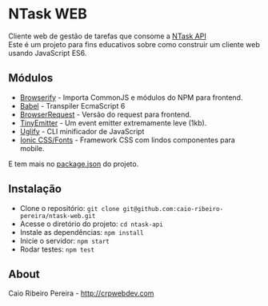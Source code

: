 # NTask WEB

Cliente web de gestão de tarefas que consome a [NTask API](https://github.com/caio-ribeiro-pereira/ntask-api)  
Este é um projeto para fins educativos sobre como construir um cliente web usando JavaScript ES6.

## Módulos

* [Browserify](http://browserify.org/) - Importa CommonJS e módulos do NPM para frontend.
* [Babel](https://babeljs.io/) - Transpiler EcmaScript 6
* [BrowserRequest](https://www.npmjs.com/package/browser-request) - Versão do request para frontend.
* [TinyEmitter](https://www.npmjs.com/package/tiny-emitter) - Um event emitter extremamente leve (1kb).
* [Uglify](https://www.npmjs.com/package/uglify) - CLI minificador de JavaScript
* [Ionic CSS/Fonts](http://ionicframework.com/) - Framework CSS com lindos componentes para mobile.


E tem mais no [package.json](https://github.com/caio-ribeiro-pereira/ntask-web/blob/master/package.json) do projeto.

## Instalação

* Clone o repositório: `git clone git@github.com:caio-ribeiro-pereira/ntask-web.git`
* Acesse o diretório do projeto: `cd ntask-api`
* Instale as dependências: `npm install`
* Inicie o servidor: `npm start`
* Rodar testes: `npm test`

## About

Caio Ribeiro Pereira - http://crpwebdev.com
